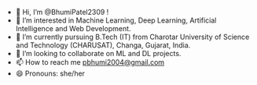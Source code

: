 - 👋 Hi, I’m @BhumiPatel2309 !
- 👀 I’m interested in Machine Learning, Deep Learning, Artificial Intelligence and Web Development.
- 🌱 I’m currently pursuing B.Tech (IT) from Charotar University of Science and Technology (CHARUSAT), Changa, Gujarat, India.
- 💞️ I’m looking to collaborate on ML and DL projects. 
- 📫 How to reach me pbhumi2004@gmail.com
- 😄 Pronouns: she/her


<!---
BhumiPatel2309/BhumiPatel2309 is a ✨ special ✨ repository because its `README.md` (this file) appears on your GitHub profile.
You can click the Preview link to take a look at your changes.
--->
